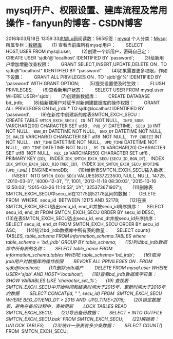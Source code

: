 # mysql开户、权限设置、建库流程及常用操作 - fanyun的博客 - CSDN博客
2016年03月18日 13:59:33[老樊Lu码](https://me.csdn.net/fanyun_01)阅读数：565标签：[mysql](https://so.csdn.net/so/search/s.do?q=mysql&t=blog)
个人分类：[Mysql](https://blog.csdn.net/fanyun_01/article/category/6140890)
所属专栏：[数据库](https://blog.csdn.net/column/details/database-01.html)
       (1) 查看当前库所有mysql用户：
       SELECT HOST,USER FROM mysql.user;
       (2)创建一个新用户，密码自己定：
       CREATE USER 'sjdb'@'localhost' IDENTIFIED BY 'password';
       (3)给新用户增加增删改查权限：
       GRANT SELECT,INSERT,UPDATE,DELETE ON *.* TO sjdb@"localhost" IDENTIFIED BY "password"
       (4)如果需要更多权限，作如下设置：
       GRANT ALL PRIVILEGES ON *.* TO 'sjdb'@'%' IDENTIFIED BY 'password' WITH GRANT OPTION;
       (5)提交设置使及时生效：
       FLUSH   PRIVILEGES;
       (6)查看新用户状态：
       SELECT USER FROM mysql.user WHERE USER='sjdb';
       (7)创建新数据库：
       CREATE DATABASE bd_jrdb;
       (8)给新建用户对赋予对新创建数据库的操作权限：
       GRANT ALL PRIVILEGES ON bd_jrdb.* TO sjdb@localhost IDENTIFIED BY 'password';
       (9)在新库中创建新的库表SMTCN_EXCH_SECU：
       CREATE TABLE `SMTCN_EXCH_SECU` (
  `ID` INT NOT NULL,
  `INFO_SOUR` VARCHAR(200) CHARACTER SET utf8 ,
  `PUB_DT` DATETIME,
  `SECU_ID` INT NOT NULL,
  `BGN_DT` DATETIME NOT NULL,
  `END_DT` DATETIME NOT NULL,
  `IS_VALID` VARCHAR(1) CHARACTER SET utf8  NOT NULL,
  `TYP_CODEII` INT NOT NULL,
  `ENT_TIME` DATETIME NOT NULL,
  `UPD_TIME` DATETIME NOT NULL,
  `GRD_TIME` DATETIME NOT NULL,
  `RS_ID` VARCHAR(20) CHARACTER SET utf8  NOT NULL,
  `REC_ID` VARCHAR(50) CHARACTER SET utf8 ,
  PRIMARY KEY (`ID`),
  INDEX `IDX_SMTCN_EXCH_SECU` (`SECU_ID`, `BGN_DT`),
  INDEX `IDX_SMTCN_EXCH_SECU_RID` (`REC_ID`),
  INDEX `IDX_SMTCN_EXCH_SECU_UPDTIME` (`UPD_TIME`)
) ENGINE=InnoDB;
       (10)给新表SMTCN_EXCH_SECU插入数据：
     INSERT INTO `SMTCN_EXCH_SECU` VALUES(637223500, NULL, NULL, 14725, '2010-03-31', '4000-12-31', '1', 1001, '2012-11-18 08:30:03', '2015-10-16 12:50:03', '2015-03-26 11:14:53', 'JY', '325373671907');
       (11)删除表SMTCN_EXCH_SECU中secu_id在12175到52178区间的数据：
     DELETE FROM  WHERE  secu_id  BETWEEN 12175 AND 52178;
       (12)在表SMTCN_EXCH_SECU选出secu_id, end_dt并按secu_id降序排序：
    SELECT secu_id, end_dt FROM SMTCN_EXCH_SECU ORDER BY secu_id DESC;
       (13)在表SMTCN_EXCH_SECU选出secu_id, end_dt并按secu_id升序排序：
     SELECT secu_id, end_dt FROM SMTCN_EXCH_SECU ORDER BY secu_id ASC;
       (14)统计bd_jrdb数据库中所有表的数量：
     SELECT count(*) TABLES, table_schema FROM information_schema.TABLES where table_schema = 'bd_jrdb' GROUP BY table_schema;
      (15)列出bd_jrdb数据库中所有表的名称：
      SELECT table_name FROM information_schema.tables WHERE table_schema='bd_jrdb';
      (16)取消jrdb用户对数据库的操作权限
       REVOKE ALL PRIVILEGES ON *.* FROM sjdb@localhost;
      (17)删除sjdb用户
        DELETE FROM mysql.user WHERE USER='sjdb' AND HOST='localhost';
      (18)查看bd_jrdb数据库字符集：
        SHOW VARIABLES LIKE 'character_set_%';
      (19) 查找表SMTCN_EXCH_SECU中开始时间和结束时间大于2015年，更新时间大于2016年的数据
       SELECT CONCAT(id, " ", secu_id) FROM  SMTCN_EXCH_SECU WHERE BEG_DT/END_DT > 2015 AND  UPD_TIME>2016;
      (20)锁定数据表，避免在备份过程中，表被更新
       LOCK TABLES READ SMTCN_EXCH_SECU;
      (21)导出备份数据：
      SELECT * INTO OUTFILE SMTCN_EXCH_SECU.bak’ FROM SMTCN_EXCH_SECU;
      (22)解锁表：
      UNLOCK TABLES;
      (23)统计一张表有多少条数据：
      SELECT COUNT(*) FROM  SMTCN_EXCH_SECU;
